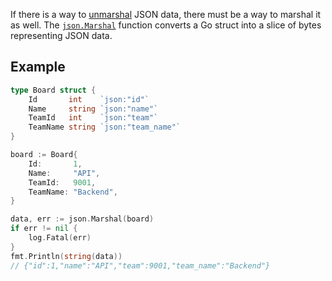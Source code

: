 If there is a way to [unmarshal](https://pkg.go.dev/encoding/json#Unmarshal) JSON data, there must be a way to marshal it as well. The [`json.Marshal`](https://pkg.go.dev/encoding/json#Marshal) function converts a Go struct into a slice of bytes representing JSON data.

## Example

```go
type Board struct {
	Id       int    `json:"id"`
	Name     string `json:"name"`
	TeamId   int    `json:"team"`
	TeamName string `json:"team_name"`
}

board := Board{
	Id:       1,
	Name:     "API",
	TeamId:   9001,
	TeamName: "Backend",
}

data, err := json.Marshal(board)
if err != nil {
	log.Fatal(err)
}
fmt.Println(string(data))
// {"id":1,"name":"API","team":9001,"team_name":"Backend"}

```